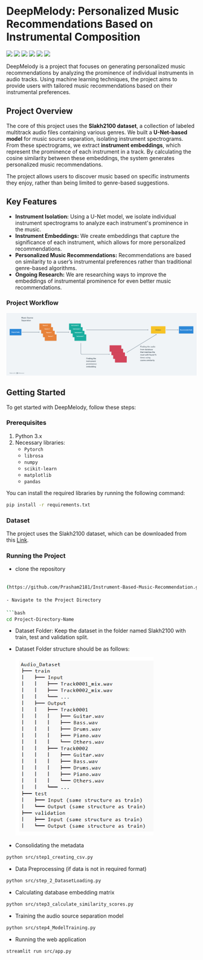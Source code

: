 
# DeepMelody: Personalized Music Recommendations Based on Instrumental Composition 

![](https://img.shields.io/github/last-commit/shivamshinde123/Instrument-Based-Music-Recommendation)
![](https://img.shields.io/github/languages/count/shivamshinde123/Instrument-Based-Music-Recommendation)
![](https://img.shields.io/github/languages/top/shivamshinde123/Instrument-Based-Music-Recommendation)
![](https://img.shields.io/github/repo-size/shivamshinde123/Instrument-Based-Music-Recommendation)
![](https://img.shields.io/github/directory-file-count/shivamshinde123/Instrument-Based-Music-Recommendation)
![](https://img.shields.io/github/license/shivamshinde123/Instrument-Based-Music-Recommendation)

DeepMelody is a project that focuses on generating personalized music recommendations by analyzing the prominence of individual instruments in audio tracks. Using machine learning techniques, the project aims to provide users with tailored music recommendations based on their instrumental preferences.

## Project Overview

The core of this project uses the **Slakh2100 dataset**, a collection of labeled multitrack audio files containing various genres. We built a **U-Net-based model** for music source separation, isolating instrument spectrograms. From these spectrograms, we extract **instrument embeddings**, which represent the prominence of each instrument in a track. By calculating the cosine similarity between these embeddings, the system generates personalized music recommendations.

The project allows users to discover music based on specific instruments they enjoy, rather than being limited to genre-based suggestions.

## Key Features

- **Instrument Isolation:** Using a U-Net model, we isolate individual instrument spectrograms to analyze each instrument's prominence in the music.
- **Instrument Embeddings:** We create embeddings that capture the significance of each instrument, which allows for more personalized recommendations.
- **Personalized Music Recommendations:** Recommendations are based on similarity to a user’s instrumental preferences rather than traditional genre-based algorithms.
- **Ongoing Research:** We are researching ways to improve the embeddings of instrumental prominence for even better music recommendations.

### Project Workflow

![alt text](image-1.png)

## Getting Started

To get started with DeepMelody, follow these steps:

### Prerequisites

1. Python 3.x
2. Necessary libraries:
   - `Pytorch` 
   - `librosa`
   - `numpy`
   - `scikit-learn`
   - `matplotlib`
   - `pandas`

You can install the required libraries by running the following command:

```bash
pip install -r requirements.txt  
```
  
### Dataset

The project uses the Slakh2100 dataset, which can be downloaded from this [Link](slakh.com).

### Running the Project

- clone the repository

```bash

(https://github.com/Prasham2181/Instrument-Based-Music-Recommendation.git)```

- Navigate to the Project Directory

```bash
cd Project-Directory-Name
```

- Dataset Folder: Keep the dataset in the folder named Slakh2100 with train, test and validation split.

- Dataset Folder structure should be as follows:  

    ![alt text](image.png)

- Consolidating the metadata

```bash
python src/step1_creating_csv.py
```

- Data Preprocessing (if data is not in required format)

```bash
python src/step_2_DatasetLoading.py
```

- Calculating database embedding matrix

```bash
python src/step3_calculate_similarity_scores.py
```

- Training the audio source separation model

```bash
python src/step4_ModelTraining.py
```

- Running the web application

```bash
streamlit run src/app.py
```
